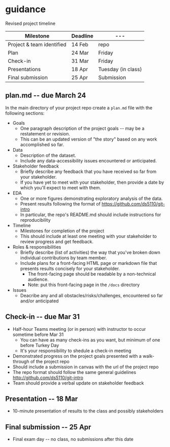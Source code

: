 
# guidance

Revised project timeline

| Milestone                 | Deadline | --- |
| ---                       | ---      | --- 
| Project & team identified | 14 Feb   | repo |
| Plan                      | 24 Mar   | Friday |
| Check-in                  | 31 Mar   | Friday |
| Presentations             | 18 Apr   | Tuesday (in class) |
| Final submission          | 25 Apr   | Submission |

## plan.md -- due March 24

In the main directory of your project repo create a `plan.md` file with the following sections:

* Goals
  * One paragraph description of the project goals -- may be a restatement or revision.
  * This can be an updated version of "the story" based on any work accomplished so far.
* Data
  * Description of the dataset.
  * Include any data-accessibility issues encountered or anticipated.
* Stakeholder feedback 
  * Briefly describe any feedback that you have received so far from your stakeholder.
  * If you have yet to meet with your stakeholder, then provide a date by which you'll expect to meet with them.
* EDA
  * One or more figures demonstrating exploratory analysis of the data.
  * Present results following the format of https://github.com/ds5110/git-intro
  * In particular, the repo's README.md should include instructions for reproducibility
* Timeline
  * Milestones for completion of the project
  * This should include at least one meeting with your stakeholder to review progress and get feedback.
* Roles & responsibilities
  * Briefly describe (list of activities) the way that you've broken down individual contributions by team member.
  * Include plans for a front-facing HTML page or markdown file that presents results concisely for your stakeholder.
    * The front-facing page should be readable by a non-technical audience.
    * Note: put this front-facing page in the `/docs` directory
* Issues
  * Deacribe any and all obstacles/risks/challenges, encountered so far and/or anticipated

## Check-in -- due Mar 31

* Half-hour Teams meeting (or in person) with instructor to occur sometime before Mar 31
  * You can have as many check-ins as you want, but minimum of one before Turkey Day
  * It's your responsibility to shedule a check-in meeting
* Demonstrated progress on the project goals presented with a walk-through of the project repo
* Should include a submission in canvas with the url of the project repo
* The repo format should follow the same general guidelines http://github.com/ds5110/git-intro
* Team should provide a verbal update on stakeholder feedback

## Presentation -- 18 Mar

* 10-minute presentation of results to the class and possibly stakeholders

## Final submission -- 25 Apr

* Final exam day -- no class, no submissions after this date
